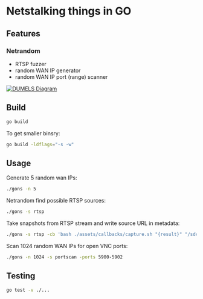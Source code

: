 # Netstalking things in GO

## Features

### Netrandom

- RTSP fuzzer
- random WAN IP generator
- random WAN IP port (range) scanner

[![DUMELS Diagram](https://www.dumels.com/api/v1/badge/e32e5a35-9583-4902-aeef-82011e033de1)](https://www.dumels.com/diagram/e32e5a35-9583-4902-aeef-82011e033de1)

## Build

```sh
go build
```

To get smaller binsry:

```sh
go build -ldflags="-s -w"
```

## Usage

Generate 5 random wan IPs:

```sh
./gons -n 5
```

Netrandom find possible RTSP sources:

```sh
./gons -s rtsp
```

Take snapshots from RTSP stream and write source URL in metadata:

```sh
./gons -s rtsp -cb 'bash ./assets/callbacks/capture.sh "{result}" "/sdcard/Pictures/RTSP/" "{slug}"'
```

Scan 1024 random WAN IPs for open VNC ports:

```sh
./gons -n 1024 -s portscan -ports 5900-5902
```

## Testing

```sh
go test -v ./...
```
